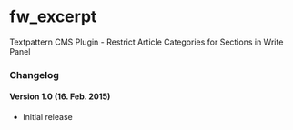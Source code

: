 # fw_excerpt
Textpattern CMS Plugin - Restrict Article Categories for Sections in Write Panel

### Changelog

#### Version 1.0 (16. Feb. 2015)
* Initial release
